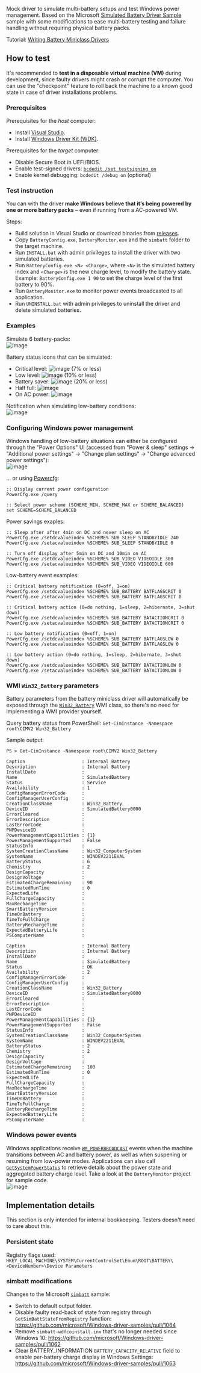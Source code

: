Mock driver to simulate multi-battery setups and test Windows power management. Based on the Microsoft [Simulated Battery Driver Sample](https://github.com/microsoft/Windows-driver-samples/tree/main/simbatt) sample with some modifications to ease multi-battery testing and failure handling without requiring physical battery packs.

Tutorial: [Writing Battery Miniclass Drivers](https://learn.microsoft.com/en-us/windows-hardware/drivers/battery/writing-battery-miniclass-drivers)

## How to test
It's recommended to **test in a disposable virtual machine (VM)** during development, since faulty drivers might crash or corrupt the computer. You can use the "checkpoint" feature to roll back the machine to a known good state in case of driver installations problems.

### Prerequisites
Prerequisites for the _host_ computer:
* Install [Visual Studio](https://visualstudio.microsoft.com/).
* Install [Windows Driver Kit (WDK)](https://learn.microsoft.com/en-us/windows-hardware/drivers/download-the-wdk).

Prerequisites for the _target_ computer:
* Disable Secure Boot in UEFI/BIOS.
* Enable test-signed drivers: [`bcdedit /set testsigning on`](https://learn.microsoft.com/en-us/windows-hardware/drivers/install/the-testsigning-boot-configuration-option)
* Enable kernel debugging: `bcdedit /debug on` (optional)

### Test instruction
You can with the driver **make Windows believe that it’s being powered by one or more battery packs** – even if running from a AC-powered VM.

Steps:
* Build solution in Visual Studio or download binaries from [releases](../../releases).
* Copy `BatteryConfig.exe`, `BatteryMonitor.exe` and the `simbatt` folder to the target machine.
* Run `INSTALL.bat` with admin privileges to install the driver with two simulated batteries.
* Run `BatteryConfig.exe <N> <Charge>`, where `<N>` is the simulated battery index and `<Charge>` is the new charge level, to modify the battery state. Example: `BatteryConfig.exe 1 90` to set the charge level of the first battery to 90%.
* Run `BatteryMonitor.exe` to monitor power events broadcasted to all application.
* Run `UNINSTALL.bat` with admin privileges to uninstall the driver and delete simulated batteries.

### Examples
Simulate 6 battery-packs:  
![image](https://github.com/forderud/BatterySimulator/assets/2671400/fce5172f-8125-495b-ab06-864e079c19c7)

Battery status icons that can be simulated:
* Critical level: ![image](https://github.com/forderud/BatterySimulator/assets/2671400/9a6d48aa-3e21-4423-b9ef-753cff2587aa) (7% or less)
* Low level: ![image](https://github.com/forderud/BatterySimulator/assets/2671400/7e03f6c0-222e-4a87-8a33-4aec937ede94) (10% or less)
* Battery saver: ![image](https://github.com/forderud/BatterySimulator/assets/2671400/ef038cbd-33a3-43c8-8e18-531878c59004) (20% or less)
* Half full: ![image](https://github.com/forderud/BatterySimulator/assets/2671400/fdc0fc67-3628-4879-a9ef-9fa2d02feda6)
* On AC power: ![image](https://github.com/forderud/BatterySimulator/assets/2671400/d258e0a8-5876-4ca4-80da-f16367166ce6)

Notification when simulating low-battery conditions:  
![image](https://github.com/forderud/BatterySimulator/assets/2671400/80707d03-8ffc-4209-bfff-8bfaa1c4181c)

### Configuring Windows power management
Windows handling of low-battery situations can either be configured through the "Power Options" UI (accessed from "Power & sleep" settings -> "Additional power settings" -> "Change plan settings" -> "Change advanced power settings"):  
![image](https://github.com/forderud/BatterySimulator/assets/2671400/c98a64a4-1c29-43d8-9376-3feca6ce1130)

... or using [Powercfg](https://learn.microsoft.com/en-us/windows-hardware/design/device-experiences/powercfg-command-line-options):
```
:: Display current power configuration 
PowerCfg.exe /query

:: Select power scheme (SCHEME_MIN, SCHEME_MAX or SCHEME_BALANCED)
set SCHEME=SCHEME_BALANCED
```

Power savings exaples:
```
:: Sleep after after 4min on DC and never sleep on AC
PowerCfg.exe /setdcvalueindex %SCHEME% SUB_SLEEP STANDBYIDLE 240
PowerCfg.exe /setacvalueindex %SCHEME% SUB_SLEEP STANDBYIDLE 0

:: Turn off display after 5min on DC and 10min on AC
PowerCfg.exe /setdcvalueindex %SCHEME% SUB_VIDEO VIDEOIDLE 300
PowerCfg.exe /setacvalueindex %SCHEME% SUB_VIDEO VIDEOIDLE 600
```

Low-battery event examples:
```
:: Critical battery notification (0=off, 1=on)
PowerCfg.exe /setdcvalueindex %SCHEME% SUB_BATTERY BATFLAGSCRIT 0
PowerCfg.exe /setacvalueindex %SCHEME% SUB_BATTERY BATFLAGSCRIT 0

:: Critical battery action (0=do nothing, 1=sleep, 2=hibernate, 3=shut down)
PowerCfg.exe /setdcvalueindex %SCHEME% SUB_BATTERY BATACTIONCRIT 0
PowerCfg.exe /setacvalueindex %SCHEME% SUB_BATTERY BATACTIONCRIT 0

:: Low battery notification (0=off, 1=on)
PowerCfg.exe /setdcvalueindex %SCHEME% SUB_BATTERY BATFLAGSLOW 0
PowerCfg.exe /setacvalueindex %SCHEME% SUB_BATTERY BATFLAGSLOW 0

:: Low battery action (0=do nothing, 1=sleep, 2=hibernate, 3=shut down)
PowerCfg.exe /setdcvalueindex %SCHEME% SUB_BATTERY BATACTIONLOW 0
PowerCfg.exe /setacvalueindex %SCHEME% SUB_BATTERY BATACTIONLOW 0
```

### WMI `Win32_Battery` parameters
Battery parameters from the battery miniclass driver will automatically be exposed through the [`Win32_Battery`](https://learn.microsoft.com/en-us/windows/win32/cimwin32prov/win32-battery) WMI class, so there's no need for implementing a WMI provider yourself.

Query battery status from PowerShell: `Get-CimInstance -Namespace root\CIMV2 Win32_Battery`

Sample output:
```
PS > Get-CimInstance -Namespace root\CIMV2 Win32_Battery

Caption                     : Internal Battery
Description                 : Internal Battery
InstallDate                 :
Name                        : SimulatedBattery
Status                      : Service
Availability                : 1
ConfigManagerErrorCode      :
ConfigManagerUserConfig     :
CreationClassName           : Win32_Battery
DeviceID                    : SimulatedBattery0000
ErrorCleared                :
ErrorDescription            :
LastErrorCode               :
PNPDeviceID                 :
PowerManagementCapabilities : {1}
PowerManagementSupported    : False
StatusInfo                  :
SystemCreationClassName     : Win32_ComputerSystem
SystemName                  : WINDEV2211EVAL
BatteryStatus               : 6
Chemistry                   : 2
DesignCapacity              :
DesignVoltage               :
EstimatedChargeRemaining    : 90
EstimatedRunTime            : 0
ExpectedLife                :
FullChargeCapacity          :
MaxRechargeTime             :
SmartBatteryVersion         :
TimeOnBattery               :
TimeToFullCharge            :
BatteryRechargeTime         :
ExpectedBatteryLife         :
PSComputerName              :

Caption                     : Internal Battery
Description                 : Internal Battery
InstallDate                 :
Name                        : SimulatedBattery
Status                      : OK
Availability                : 2
ConfigManagerErrorCode      :
ConfigManagerUserConfig     :
CreationClassName           : Win32_Battery
DeviceID                    : SimulatedBattery0000
ErrorCleared                :
ErrorDescription            :
LastErrorCode               :
PNPDeviceID                 :
PowerManagementCapabilities : {1}
PowerManagementSupported    : False
StatusInfo                  :
SystemCreationClassName     : Win32_ComputerSystem
SystemName                  : WINDEV2211EVAL
BatteryStatus               : 2
Chemistry                   : 2
DesignCapacity              :
DesignVoltage               :
EstimatedChargeRemaining    : 100
EstimatedRunTime            : 0
ExpectedLife                :
FullChargeCapacity          :
MaxRechargeTime             :
SmartBatteryVersion         :
TimeOnBattery               :
TimeToFullCharge            :
BatteryRechargeTime         :
ExpectedBatteryLife         :
PSComputerName              :
```

### Windows power events
Windows applications receive [`WM_POWERBROADCAST`](https://learn.microsoft.com/en-us/windows/win32/power/wm-powerbroadcast) events when the machine transitions between AC and battery power, as well as when suspening or resuming from low-power modes. Applications can also call [`GetSystemPowerStatus`](https://learn.microsoft.com/en-us/windows/win32/api/winbase/nf-winbase-getsystempowerstatus) to retrieve details about the power state and aggregated battery charge level. Take a look at the `BatteryMonitor` project for sample code.  
![image](https://github.com/forderud/BatterySimulator/assets/2671400/622a8e92-8535-46ce-85b9-72d4fd52b798)

## Implementation details
This section is only intended for internal bookkeeping. Testers doesn't need to care about this.

### Persistent state
Registry flags used: `HKEY_LOCAL_MACHINE\SYSTEM\CurrentControlSet\Enum\ROOT\BATTERY\<DeviceNumber>\Device Parameters`

### simbatt modifications
Changes to the Microsoft [`simbatt`](https://github.com/microsoft/Windows-driver-samples/tree/main/simbatt) sample:
* Switch to default output folder.
* Disable faulty read-back of state from registry through `GetSimBattStateFromRegistry` function: https://github.com/microsoft/Windows-driver-samples/pull/1064
* Remove `simbatt-wdfcoinstall.inx` that's no longer needed since Windows 10: https://github.com/microsoft/Windows-driver-samples/pull/1062
* Clear BATTERY_INFORMATION `BATTERY_CAPACITY_RELATIVE` field to enable per-battery charge display in Windows Settings: https://github.com/microsoft/Windows-driver-samples/pull/1063
